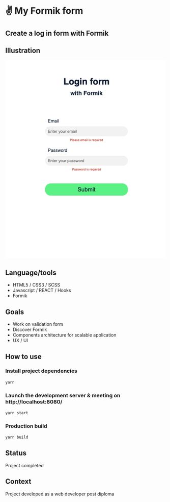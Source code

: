 #  :v: My Formik form 

## Create a log in form with Formik

## Illustration
![Exemple](./screenshot.png)

## Language/tools
- HTML5 / CSS3 / SCSS
- Javascript / REACT / Hooks
- Formik

## Goals 
- Work on validation form
- Discover Formik
- Components architecture for scalable application
- UX / UI

## How to use 

### Install project dependencies
``` javascript
yarn
```

### Launch the development server & meeting on http://localhost:8080/
``` javascript
yarn start
```

### Production build
``` javascript
yarn build
```

## Status
Project completed

## Context
Project developed as a web developer post diploma
